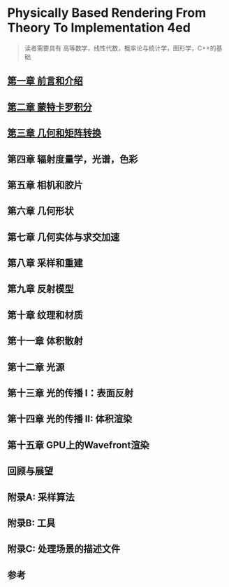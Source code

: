 # Physically Based Rendering From Theory To Implementation 4ed

> 读者需要具有 高等数学，线性代数，概率论与统计学，图形学，C++的基础

## [第一章 前言和介绍](chapter1/chapter1.md)

## [第二章 蒙特卡罗积分](chapter2/chapter2.md)

## [第三章 几何和矩阵转换](chapter3/chapter3.md)

## 第四章 辐射度量学，光谱，色彩

## 第五章 相机和胶片

## 第六章 几何形状

## 第七章 几何实体与求交加速

## 第八章 采样和重建

## 第九章 反射模型

## 第十章 纹理和材质

## 第十一章 体积散射

## 第十二章 光源

## 第十三章 光的传播 I：表面反射

## 第十四章 光的传播 II: 体积渲染

## 第十五章 GPU上的Wavefront渲染

## 回顾与展望

## 附录A: 采样算法

## 附录B: 工具

## 附录C: 处理场景的描述文件

## 参考